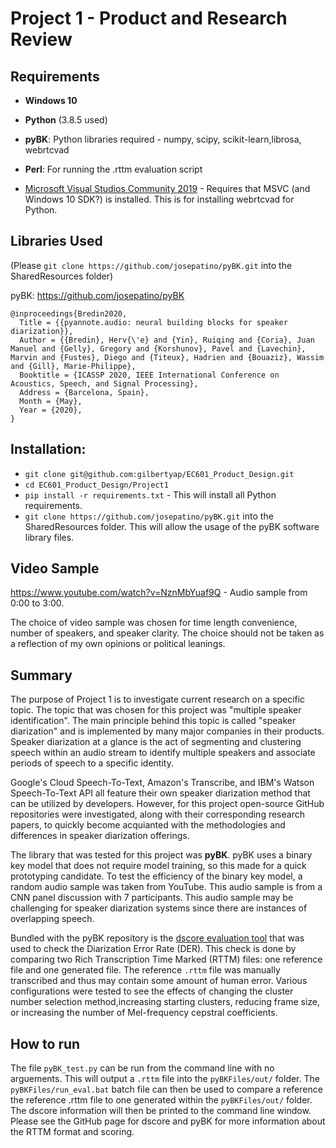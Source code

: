 # Project 1 - Product and Research Review

## Requirements 
* **Windows 10**

* **Python** (3.8.5 used)

* **pyBK**: Python libraries required - numpy, scipy, scikit-learn,librosa, webrtcvad

* **Perl**: For running the .rttm evaluation script

* [Microsoft Visual Studios Community 2019](https://visualstudio.microsoft.com/downloads/) - Requires that MSVC (and Windows 10 SDK?) is installed. This is for installing webrtcvad for Python.

## Libraries Used
(Please `git clone https://github.com/josepatino/pyBK.git` into the SharedResources folder)

pyBK: https://github.com/josepatino/pyBK

```
@inproceedings{Bredin2020,
  Title = {{pyannote.audio: neural building blocks for speaker diarization}},
  Author = {{Bredin}, Herv{\'e} and {Yin}, Ruiqing and {Coria}, Juan Manuel and {Gelly}, Gregory and {Korshunov}, Pavel and {Lavechin}, Marvin and {Fustes}, Diego and {Titeux}, Hadrien and {Bouaziz}, Wassim and {Gill}, Marie-Philippe},
  Booktitle = {ICASSP 2020, IEEE International Conference on Acoustics, Speech, and Signal Processing},
  Address = {Barcelona, Spain},
  Month = {May},
  Year = {2020},
}
```

## Installation:
* `git clone git@github.com:gilbertyap/EC601_Product_Design.git`
* `cd EC601_Product_Design/Project1`
* `pip install -r requirements.txt` - This will install all Python requirements.
* `git clone https://github.com/josepatino/pyBK.git` into the SharedResources folder. This will allow the usage of the pyBK software library files.

## Video Sample

https://www.youtube.com/watch?v=NznMbYuaf9Q - Audio sample from 0:00 to 3:00.

The choice of video sample was chosen for time length convenience, number of speakers, and speaker clarity. The choice should not be taken as a reflection of my own opinions or political leanings. 

## Summary
The purpose of Project 1 is to investigate current research on a specific topic. The topic that was chosen for this project was "multiple speaker identification". The main principle behind this topic is called "speaker diarization" and is implemented by many major companies in their products. Speaker diarization at a glance is the act of segmenting and clustering speech within an audio stream to identify multiple speakers and associate periods of speech to a specific identity. 

Google's Cloud Speech-To-Text, Amazon's Transcribe, and IBM's Watson Speech-To-Text API all feature their own speaker diarization method that can be utilized by developers. However, for this project open-source GitHub repositories were investigated, along with their corresponding research papers, to quickly become acquianted with the methodologies and differences in speaker diarization offerings.

The library that was tested for this project was **pyBK**. pyBK uses a binary key model that does not require model training, so this made for a quick prototyping candidate. To test the efficiency of the binary key model, a random audio sample was taken from YouTube. This audio sample is from a CNN panel discussion with 7 participants. This audio sample may be challenging for speaker diarization systems since there are instances of overlapping speech. 

Bundled with the pyBK repository is the [dscore evaluation tool](https://github.com/nryant/dscore) that was used to check the Diarization Error Rate (DER). This check is done by comparing two Rich Transcription Time Marked (RTTM) files: one reference file and one generated file. The reference `.rttm` file was manually transcribed and thus may contain some amount of human error. Various configurations were tested to see the effects of changing the cluster number selection method,increasing starting clusters, reducing frame size, or increasing the number of Mel-frequency cepstral coefficients.

## How to run

The file `pyBK_test.py` can be run from the command line with no arguements. This will output a `.rttm` file into the `pyBKFiles/out/` folder. The `pyBKFiles/run_eval.bat` batch file can then be used to compare a reference the reference .rttm file to one generated within the `pyBKFiles/out/` folder. The dscore information will then be printed to the command line window. Please see the GitHub page for dscore and pyBK for more information about the RTTM format and scoring.